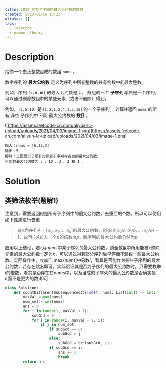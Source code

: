 ```yaml
---
title: 1819_序列中不同的最大公约数的数目
created: 2023-01-16 10:23
aliases: []
tags:
  - leetcode 
  - number_theory
---
```


# Description

给你一个由正整数组成的数组 `nums` 。

数字序列的 **最大公约数** 定义为序列中所有整数的共有约数中的最大整数。

例如，序列 `[4,6,16]` 的最大公约数是 `2` 。
数组的一个 **子序列** 本质是一个序列，可以通过删除数组中的某些元素（或者不删除）得到。

例如，`[2,5,10]` 是 `[1,2,1,2,4,1,5,10]` 的一个子序列。
计算并返回 `nums` 的所有 非空 子序列中 不同 最大公约数的 **数目** 。

![https://assets.leetcode-cn.com/aliyun-lc-upload/uploads/2021/04/03/image-1.png](https://assets.leetcode-cn.com/aliyun-lc-upload/uploads/2021/04/03/image-1.png)

```
输入：nums = [6,10,3]
输出：5
解释：上图显示了所有的非空子序列与各自的最大公约数。
不同的最大公约数为 6 、10 、3 、2 和 1 。
```

# Solution

## 类筛法枚举(题解1)

注意到，需要返回的是所有子序列中的最大公约数，去重后的个数。所以可以使用如下性质进行去重

> 若$p$为序列$A=[a_0, a_1, \dots, a_k]$的最大公约数，则$\text{gcd}(a_0 / p, a_1 / p, \dots, a_n / p) = 1$，故再向$A$加入一个$p$的倍数$mp$，新序列的最大公约数仍然为$p$

应用以上结论，若$x$为$nums$中某个序列的最大公约数，则全数组中所用能被$x$整除元素的最大公约数一定为$x$，可以通过得到部分序列后早停而不漏数一些最大公约数。实际操作中，枚举$[1, \max(num)]$中的数$i$，看其是否能作为某些子序列的最大公约数，若存在跳出即可。实际验证其是否为子序列的最大公约数时，只需要枚举$i$的倍数，看其是否存在在$nums$中，以及组成的子序列的最大公约数是否确实是$i$(而不是更大的数)即可

```python
class Solution:
    def countDifferentSubsequenceGCDs(self, nums: List[int]) -> int:
        maxVal = max(nums)
        num_set = set(nums)
        ans = 0
        for i in range(1, maxVal + 1):
            subGcd = 0
            for j in range(i, maxVal + 1, i):
                if j in num_set:
                    if subGcd == 0:
                        subGcd = j
                    else:
                        subGcd = gcd(subGcd, j)
                    if subGcd == i:
                        ans += 1
                        break
        return ans
```
